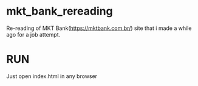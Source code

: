 # mkt_bank_rereading
 
Re-reading of MKT Bank(https://mktbank.com.br/) site that i made a while ago for a job attempt.

# RUN

Just open index.html in any browser
